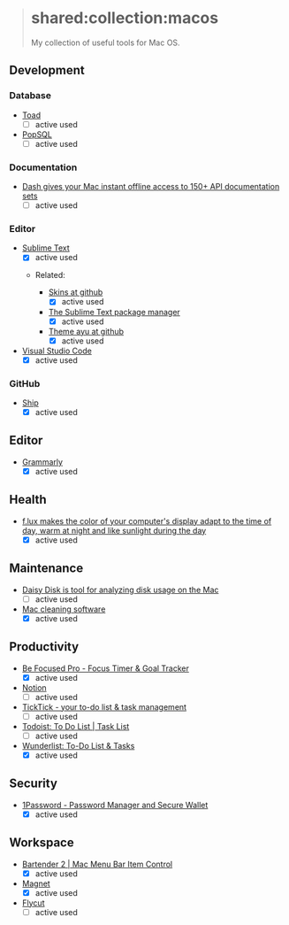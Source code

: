 > # shared:collection:macos
>
> My collection of useful tools for Mac OS.

## Development

### Database

- [Toad](https://itunes.apple.com/app/toad/id747961939)
  - [ ] active used

- [PopSQL](https://popsql.io)
  - [ ] active used

### Documentation

- [Dash gives your Mac instant offline access to 150+ API documentation sets](https://kapeli.com/dash)
  - [ ] active used

### Editor

- [Sublime Text](https://www.sublimetext.com)
  - [x] active used

  - Related:

    - [Skins at github](https://github.com/deathaxe/sublime-skins)
      - [x] active used

    - [The Sublime Text package manager](https://packagecontrol.io)
      - [x] active used

    - [Theme ayu at github](https://github.com/dempfi/ayu)
      - [x] active used

- [Visual Studio Code](https://code.visualstudio.com)
  - [x] active used

### GitHub

- [Ship](https://www.realartists.com)
  - [x] active used

## Editor

- [Grammarly](https://www.grammarly.com)
  - [x] active used

## Health

- [f.lux makes the color of your computer's display adapt to the time of day, warm at night and like sunlight during the day](https://justgetflux.com)
  - [x] active used

## Maintenance

- [Daisy Disk is tool for analyzing disk usage on the Mac](https://itunes.apple.com/ru/app/daisydisk/id411643860)
  - [ ] active used

- [Mac cleaning software](https://macpaw.com/ru/cleanmymac)
  - [x] active used

## Productivity

- [Be Focused Pro - Focus Timer & Goal Tracker](https://itunes.apple.com/app/be-focused-pro-focus-timer/id961632517)
  - [x] active used

- [Notion](https://www.notion.so)
  - [ ] active used

- [TickTick - your to-do list & task management](https://itunes.apple.com/app/ticktick-your-to-do-list-task/id966085870)
  - [ ] active used

- [Todoist: To Do List | Task List](https://itunes.apple.com/app/todoist-to-do-list-task-list/id585829637)
  - [ ] active used

- [Wunderlist: To-Do List & Tasks](https://itunes.apple.com/app/wunderlist-to-do-list-tasks/id410628904)
  - [x] active used

## Security

- [1Password - Password Manager and Secure Wallet](https://itunes.apple.com/app/1password-password-manager/id568903335)
  - [x] active used

## Workspace

- [Bartender 2 | Mac Menu Bar Item Control](https://www.macbartender.com)
  - [x] active used

- [Magnet](https://itunes.apple.com/app/magnet/id441258766)
  - [x] active used

- [Flycut](https://itunes.apple.com/app/flycut-clipboard-manager/id442160987)
  - [ ] active used
